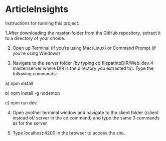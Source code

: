 # ArticleInsights
Instructions for running this project:

1.After downloading the master-folder from the GitHub repository, extract it to a directory of your choice.

2. Open up Terminal (if you’re using Mac/Linux) or Command Prompt (if you’re using Windows)

3. Navigate to the server folder (by typing cd filepathtoDIR/Web_dev_4-master/server where DIR is the directory you extracted to).
Type the following commands:

a) npm install

b) npm install -g nodemon

c) npm run dev.

4. Open another terminal window and navigate to the client folder (/client instead of/ server in the cd command) 
and type the same 3 commands as for the server.

5. Type localhost:4200 in the browser to access the site.
